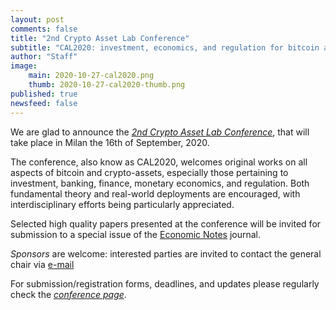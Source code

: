 ```yaml
---
layout: post
comments: false
title: "2nd Crypto Asset Lab Conference"
subtitle: "CAL2020: investment, economics, and regulation for bitcoin and crypto-assets"
author: "Staff"
image: 
    main: 2020-10-27-cal2020.png
    thumb: 2020-10-27-cal2020-thumb.png
published: true
newsfeed: false
---
```


We are glad to announce the
_[2nd Crypto Asset Lab Conference](https://cryptoassetlab.diseade.unimib.it/cal2020)_,
that will take place in Milan the 16th of September, 2020.

The conference, also know as CAL2020, welcomes original
works on all aspects of bitcoin and crypto-assets,
especially those pertaining to investment, banking, finance,
monetary economics, and regulation.
Both fundamental theory and real-world deployments are encouraged,
with interdisciplinary efforts being particularly appreciated.

Selected high quality papers presented at the conference will
be invited for submission to a special issue of the
[Economic Notes](https://onlinelibrary.wiley.com/page/journal/14680300/homepage/productinformation.html)
journal.

*Sponsors* are welcome:
interested parties are invited to contact the general chair via
[e-mail](mailto:cryptoassetlab+conf2020-chairs@unimib.it)

For submission/registration forms, deadlines, and updates
please regularly check the _[conference page](https://cryptoassetlab.diseade.unimib.it/cal2020)_.
